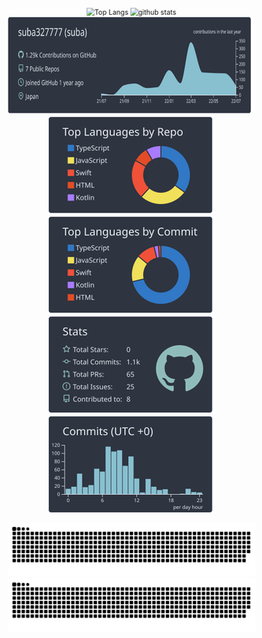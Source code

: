 <p align="center"> 
  <img alt="Top Langs" height="150px" src="https://github-readme-stats.vercel.app/api/top-langs/?username=suba327777&layout=compact&show_icons=true&theme=onedark&count_private=true" />
  <img alt="github stats" height="150px" src="https://github-readme-stats.vercel.app/api?username=suba327777&theme=onedark&show_icons=true&count_private=true" />
  <img alt="github contribution" height="200px" src="https://raw.githubusercontent.com/suba327777/suba327777/main/profile-summary-card-output/nord_dark/0-profile-details.svg" />
  </br>
  <img alt="github contribution" height="200px" src="https://raw.githubusercontent.com/suba327777/suba327777/main/profile-summary-card-output/nord_dark/1-repos-per-language.svg" />
  <img alt="github contribution" height="200px" src="https://raw.githubusercontent.com/suba327777/suba327777/main/profile-summary-card-output/nord_dark/2-most-commit-language.svg" />
  </br>
  <img alt="github contribution" height="200px" src="https://raw.githubusercontent.com/suba327777/suba327777/main/profile-summary-card-output/nord_dark/3-stats.svg" />
  <img alt="github contribution" height="200px" src="https://raw.githubusercontent.com/suba327777/suba327777/main/profile-summary-card-output/nord_dark/4-productive-time.svg" />
  
![github contribution grid snake animation](https://raw.githubusercontent.com/platane/platane/output/github-contribution-grid-snake-dark.svg#gh-dark-mode-only)![github contribution grid snake animation](https://raw.githubusercontent.com/platane/platane/output/github-contribution-grid-snake.svg#gh-light-mode-only)

</p>
